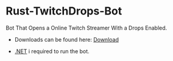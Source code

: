 # Rust-TwitchDrops-Bot
Bot That Opens a Online Twitch Streamer With a Drops Enabled.

- Downloads can be found here: [Download](https://github.com/rufo123/Rust-TwitchDrops-Bot/releases/latest)

- [.NET](https://dotnet.microsoft.com/) i required to run the bot.
